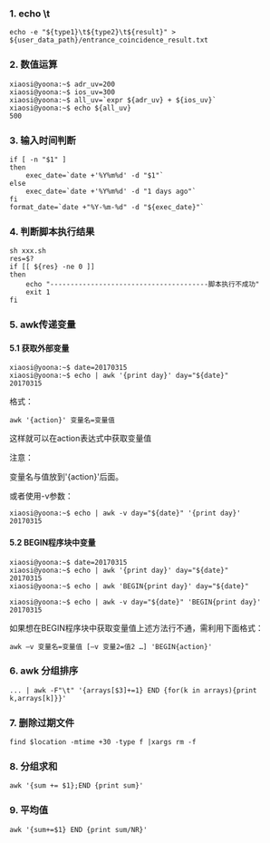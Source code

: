 
### 1. echo \t
```
echo -e "${type1}\t${type2}\t${result}" > ${user_data_path}/entrance_coincidence_result.txt
```

### 2. 数值运算

```
xiaosi@yoona:~$ adr_uv=200
xiaosi@yoona:~$ ios_uv=300
xiaosi@yoona:~$ all_uv=`expr ${adr_uv} + ${ios_uv}`
xiaosi@yoona:~$ echo ${all_uv}
500
```

### 3. 输入时间判断

```
if [ -n "$1" ]
then
    exec_date=`date +'%Y%m%d' -d "$1"`
else
    exec_date=`date +'%Y%m%d' -d "1 days ago"`
fi
format_date=`date +"%Y-%m-%d" -d "${exec_date}"`
```

### 4. 判断脚本执行结果
```
sh xxx.sh
res=$?
if [[ ${res} -ne 0 ]]
then
    echo "---------------------------------------脚本执行不成功"
    exit 1
fi
```
### 5. awk传递变量

#### 5.1 获取外部变量
```
xiaosi@yoona:~$ date=20170315
xiaosi@yoona:~$ echo | awk '{print day}' day="${date}"
20170315
```
格式：
```
awk '{action}' 变量名=变量值  
```
这样就可以在action表达式中获取变量值

注意：

变量名与值放到'{action}'后面。

或者使用-v参数：
```
xiaosi@yoona:~$ echo | awk -v day="${date}" '{print day}'
20170315
```

#### 5.2 BEGIN程序块中变量

```
xiaosi@yoona:~$ date=20170315
xiaosi@yoona:~$ echo | awk '{print day}' day="${date}"
20170315
xiaosi@yoona:~$ echo | awk 'BEGIN{print day}' day="${date}"

xiaosi@yoona:~$ echo | awk -v day="${date}" 'BEGIN{print day}'
20170315

```
如果想在BEGIN程序块中获取变量值上述方法行不通，需利用下面格式：
```
awk –v 变量名=变量值 [–v 变量2=值2 …] 'BEGIN{action}'
```

### 6. awk 分组排序

```
... | awk -F"\t" '{arrays[$3]+=1} END {for(k in arrays){print k,arrays[k]}}'    
```

### 7. 删除过期文件

```
find $location -mtime +30 -type f |xargs rm -f
```

### 8. 分组求和
```
awk '{sum += $1};END {print sum}'
```

### 9. 平均值

```
awk '{sum+=$1} END {print sum/NR}'
```
